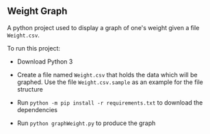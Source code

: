 ## Weight Graph

A python project used to display a graph of one's weight given a file `Weight.csv`.

To run this project:

- Download Python 3

- Create a file named `Weight.csv` that holds the data which will be graphed. Use the file `Weight.csv.sample` as an example for the file structure

- Run `python -m pip install -r requirements.txt` to download the dependencies

- Run `python graphWeight.py` to produce the graph
